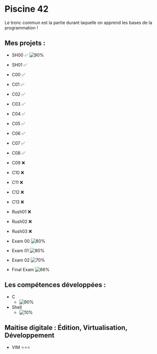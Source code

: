 # Piscine 42
Le tronc commun est la partie durant laquelle on apprend les bases de la programmation !
## Mes projets :
- SH00 :white_check_mark: ![90%](https://progress-bar.dev/90)
- SH01 :white_check_mark:
- C00 :white_check_mark:
- C01 :white_check_mark:
- C02 :white_check_mark:
- C03 :white_check_mark:
- C04 :white_check_mark:
- C05 :white_check_mark:
- C06 :white_check_mark:
- C07 :white_check_mark:
- C08 :white_check_mark:
- C09 :x:
- C10 :x:
- C11 :x:
- C12 :x:
- C13 :x:
- Rush01 :x:
- Rush02 :x:
- Rush03 :x:

- Exam 00 <tab> ![80%](https://progress-bar.dev/80)
- Exam 01 ![80%](https://progress-bar.dev/80)
- Exam 02 ![70%](https://progress-bar.dev/70)
- Final Exam ![66%](https://progress-bar.dev/66)
## Les compétences développées :
- C
  - ![90%](https://progress-bar.dev/90)
- Shell
  - ![10%](https://progress-bar.dev/10)
## Maitise digitale : Édition, Virtualisation, Développement
- VIM         ⭐⭐⭐

